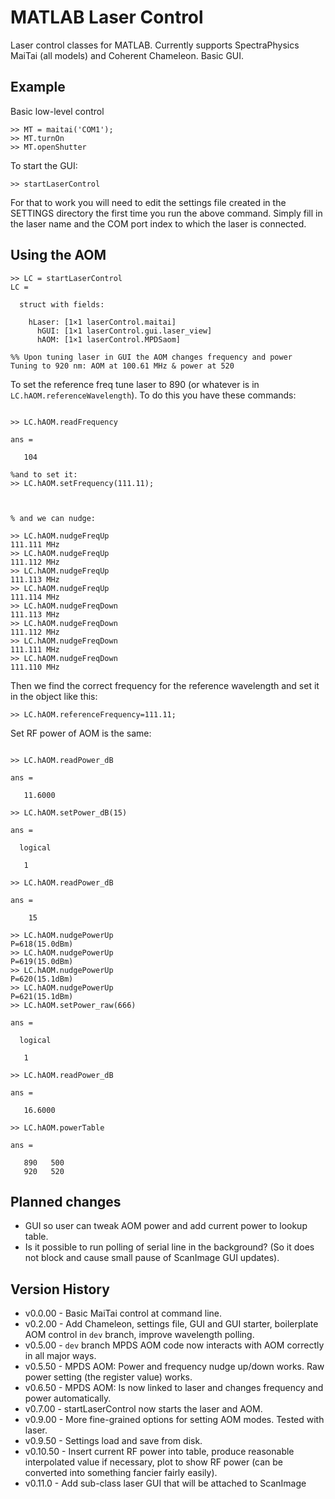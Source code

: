 # MATLAB Laser Control

Laser control classes for MATLAB. 
Currently supports SpectraPhysics MaiTai (all models) and Coherent Chameleon. 
Basic GUI.


## Example

Basic low-level control
```
>> MT = maitai('COM1');
>> MT.turnOn
>> MT.openShutter
```

To start the GUI:
```
>> startLaserControl
```

For that to work you will need to edit the settings file created in the SETTINGS directory the first time you run the above command. Simply fill in the laser name and the COM port index to which the laser is connected. 


## Using the AOM
```
>> LC = startLaserControl
LC = 

  struct with fields:

    hLaser: [1×1 laserControl.maitai]
      hGUI: [1×1 laserControl.gui.laser_view]
      hAOM: [1×1 laserControl.MPDSaom]

%% Upon tuning laser in GUI the AOM changes frequency and power
Tuning to 920 nm: AOM at 100.61 MHz & power at 520

```
To set the reference freq tune laser to 890 (or whatever is in `LC.hAOM.referenceWavelength`).
To do this you have these commands:
```

>> LC.hAOM.readFrequency

ans =

   104
   
%and to set it:
>> LC.hAOM.setFrequency(111.11);



% and we can nudge:

>> LC.hAOM.nudgeFreqUp
111.111 MHz
>> LC.hAOM.nudgeFreqUp
111.112 MHz
>> LC.hAOM.nudgeFreqUp
111.113 MHz
>> LC.hAOM.nudgeFreqUp
111.114 MHz
>> LC.hAOM.nudgeFreqDown
111.113 MHz
>> LC.hAOM.nudgeFreqDown
111.112 MHz
>> LC.hAOM.nudgeFreqDown
111.111 MHz
>> LC.hAOM.nudgeFreqDown
111.110 MHz
```

Then we find the correct frequency for the reference wavelength and set it in the object like this:
```
>> LC.hAOM.referenceFrequency=111.11; 
```


Set RF power of AOM is the same:

```

>> LC.hAOM.readPower_dB

ans =

   11.6000

>> LC.hAOM.setPower_dB(15)

ans =

  logical

   1

>> LC.hAOM.readPower_dB

ans =

    15

>> LC.hAOM.nudgePowerUp
P=618(15.0dBm)
>> LC.hAOM.nudgePowerUp
P=619(15.0dBm)
>> LC.hAOM.nudgePowerUp
P=620(15.1dBm)
>> LC.hAOM.nudgePowerUp
P=621(15.1dBm)
>> LC.hAOM.setPower_raw(666)

ans =

  logical

   1

>> LC.hAOM.readPower_dB

ans =

   16.6000
```

```
>> LC.hAOM.powerTable

ans =

   890   500
   920   520
```


   
## Planned changes
* GUI so user can tweak AOM power and add current power to lookup table. 
* Is it possible to run polling of serial line in the background? (So it does not block and cause small pause of ScanImage GUI updates). 


## Version History
* v0.0.00 - Basic MaiTai control at command line.
* v0.2.00 - Add Chameleon, settings file, GUI and GUI starter, boilerplate AOM control in `dev` branch, improve wavelength polling. 
* v0.5.00 - `dev` branch MPDS AOM code now interacts with AOM correctly in all major ways.
* v0.5.50 - MPDS AOM: Power and frequency nudge up/down works. Raw power setting (the register value) works.
* v0.6.50 - MPDS AOM: Is now linked to laser and changes frequency and power automatically.
* v0.7.00 - startLaserControl now starts the laser and AOM.
* v0.9.00 - More fine-grained options for setting AOM modes. Tested with laser. 
* v0.9.50 - Settings load and save from disk.
* v0.10.50 - Insert current RF power into table, produce reasonable interpolated value if necessary, plot to show RF power (can be converted into something fancier fairly easily). 
* v0.11.0 - Add sub-class laser GUI that will be attached to ScanImage
